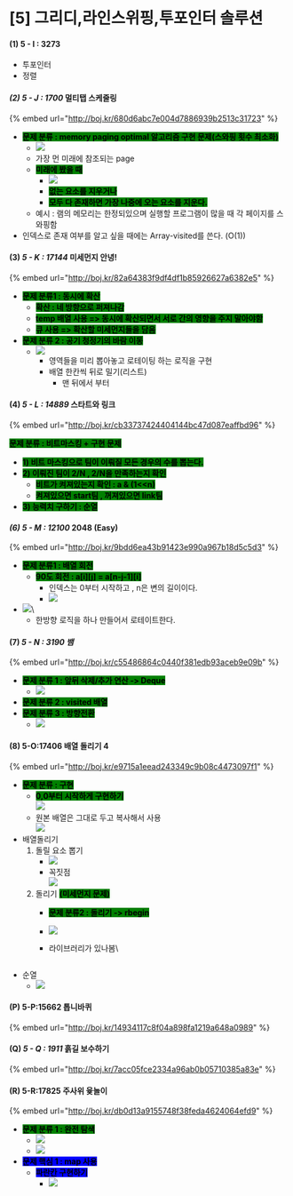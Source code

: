 # \[5] 그리디,라인스위핑,투포인터 솔루션

#### (1) 5 - I : 3273

* 투포인터
* 정렬&#x20;

#### _(2) 5 - J : 1700_ 멀티탭 스케줄링

{% embed url="http://boj.kr/680d6abc7e004d7886939b2513c31723" %}

* <mark style="background-color:green;">**문제 분류 : memory paging optimal 알고리즘 구현 문제(스와핑 횟수 최소화)**</mark>
  * ![](<../.gitbook/assets/image (25).png>)
  * 가장 먼 미래에 참조되는 page
  * <mark style="background-color:green;">**미래에 봤을 때**</mark>
    * ![](<../.gitbook/assets/image (26).png>)
    * <mark style="background-color:green;">**없는 요소를 지우거나**</mark>
    * <mark style="background-color:green;">**모두 다 존재하면 가장 나중에 오는 요소를 지운다.**</mark>
  * 예시 : 램의 메모리는 한정되있으며 실행할 프로그램이 많을 때 각 페이지를 스와핑함
* 인덱스로 존재 여부를 알고 싶을 때에는 Array-visited를 쓴다. (O(1))

#### (3) _5 - K : 17144_ 미세먼지 안녕!

{% embed url="http://boj.kr/82a64383f9df4df1b85926627a6382e5" %}

* <mark style="background-color:green;">**문제 분류1 : 동시에 확산**</mark>
  * <mark style="background-color:green;">**확산 : 네 방향으로 퍼져나감**</mark>
  * <mark style="background-color:green;">**temp 배열 사용 => 동시에 확산되면서 서로 간의 영향을 주지 말아야함**</mark>&#x20;
  * <mark style="background-color:green;">**큐 사용 => 확산할 미세먼지들을 담음**</mark>
* <mark style="background-color:green;">**문제 분류 2 : 공기 청정기의 바람 이동**</mark>&#x20;
  * ![](<../.gitbook/assets/image (41).png>)
    * 영역들을 미리 뽑아놓고 로테이팅 하는 로직을 구현
    * 배열 한칸씩 뒤로 밀기(리스트)
      * 맨 뒤에서 부터

#### (4) _5 - L : 14889_ 스타트와 링크

{% embed url="http://boj.kr/cb33737424404144bc47d087eaffbd96" %}

<mark style="background-color:green;">**문제 분류 : 비트마스킹 + 구현 문제**</mark>

* <mark style="background-color:green;">**1) 비트 마스킹으로 팀이 이뤄질 모든 경우의 수를 뽑는다.**</mark>
* <mark style="background-color:green;">**2) 이뤄진 팀이 2/N , 2/N을 만족하는지 확인**</mark>&#x20;
  * <mark style="background-color:green;">**비트가 켜져있는지 확인 : a & (1<\<n)**</mark>&#x20;
  * <mark style="background-color:green;">**켜져있으면 start팀 , 꺼져있으면 link팀**</mark>&#x20;
* <mark style="background-color:green;">**3) 능력치 구하기 : 순열**</mark>

#### _(6) 5 - M : 12100_ 2048 (Easy)

{% embed url="http://boj.kr/9bdd6ea43b91423e990a967b18d5c5d3" %}

* <mark style="background-color:green;">**문제 분류1 :  배열 회전**</mark>
  * <mark style="background-color:green;">**90도 회전 : a\[i]\[j] = a\[n-j-1]\[i]**</mark>
    * 인덱스는 0부터 시작하고 , n은 변의 길이이다.
    * ![](../.gitbook/assets/BACE32B3-0FDE-4A80-A459-C235518C555F.jpeg)
* ![](<../.gitbook/assets/image (3) (1) (1) (1).png>)\\
  * 한방향 로직을 하나 만들어서 로테이트한다.

#### (7) _5 - N : 3190 뱀_

{% embed url="http://boj.kr/c55486864c0440f381edb93aceb9e09b" %}

* <mark style="background-color:green;">**문제 분류 1 : 앞뒤 삭제/추가 연산 -> Deque**</mark>
  * ![](<../.gitbook/assets/image (68).png>)
* <mark style="background-color:green;">**문제 분류 2 : visited 배열**</mark>
* <mark style="background-color:green;">**문제 분류 3 : 방향전환**</mark>
  * ![](<../.gitbook/assets/image (69).png>)

#### (8) 5-O:17406 배열 돌리기 4

{% embed url="http://boj.kr/e9715a1eead243349c9b08c4473097f1" %}

* <mark style="background-color:green;">**문제 분류 : 구현**</mark>
  * <mark style="background-color:green;">**0,0부터 시작하게 구현하기**</mark>\
    ![](<../.gitbook/assets/image (87).png>)
  * 원본 배열은 그대로 두고 복사해서 사용\
    ![](<../.gitbook/assets/image (91).png>)
* 배열돌리기
  1. 돌릴 요소 뽑기
     * ![](<../.gitbook/assets/image (85).png>)
     * 꼭짓점\
       ![](<../.gitbook/assets/image (89).png>)
  2. 돌리기 <mark style="background-color:green;">**(미세먼지 문제)**</mark>
     * <mark style="background-color:green;">**문제 분류2 : 돌리기 -> rbegin**</mark>
     * ![](<../.gitbook/assets/image (86).png>)
     *   라이브러리가 있나봄\


         <figure><img src="../.gitbook/assets/image (90).png" alt=""><figcaption></figcaption></figure>
* 순열
  * ![](<../.gitbook/assets/image (84).png>)

#### (P) 5-P:15662 톱니바퀴

{% embed url="http://boj.kr/14934117c8f04a898fa1219a648a0989" %}

#### (Q) _5 - Q : 1911_ 흙길 보수하기&#x20;

{% embed url="http://boj.kr/7acc05fce2334a96ab0b05710385a83e" %}

#### (R) 5-R:17825 주사위 윷놀이

{% embed url="http://boj.kr/db0d13a9155748f38feda4624064efd9" %}

* <mark style="background-color:green;">**문제 분류 1 : 완전 탐색**</mark>
  * ![](<../.gitbook/assets/image (2).png>)
  * ![](../.gitbook/assets/image.png)
* <mark style="background-color:blue;">**문제 핵심 1 : map 사용**</mark>
  * <mark style="background-color:blue;">**파란칸 구현하기**</mark>
    * ![](<../.gitbook/assets/image (1).png>)

